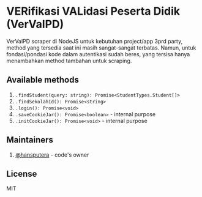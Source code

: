 # VERifikasi VALidasi Peserta Didik (VerValPD)

VerValPD scraper di NodeJS untuk kebutuhan project/app 3prd party, method yang tersedia saat ini masih sangat-sangat terbatas. Namun, untuk fondasi/pondasi kode dalam autentikasi sudah beres, yang tersisa hanya menambahkan method tambahan untuk scraping.

## Available methods
1. `.findStudent(query: string): Promise<StudentTypes.Student[]>`
2. `.findSekolahId(): Promise<string>`
3. `.login(): Promise<void>`
4. `.saveCookieJar(): Promise<boolean>` - internal purpose
5. `.initCookieJar(): Promise<void>` - internal purpose

## Maintainers
1. [@hansputera](https://github.com/hansputera) - code's owner

## License
MIT